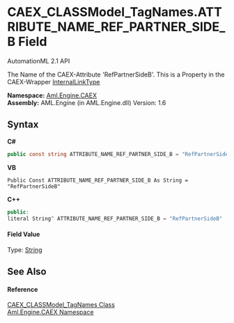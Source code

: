 # CAEX_CLASSModel_TagNames.ATTRIBUTE_NAME_REF_PARTNER_SIDE_B Field
AutomationML 2.1 API 

The Name of the CAEX-Attribute 'RefPartnerSideB'. This is a Property in the CAEX-Wrapper <a href="T_Aml_Engine_CAEX_InternalLinkType">InternalLinkType</a>

**Namespace:**&nbsp;<a href="N_Aml_Engine_CAEX">Aml.Engine.CAEX</a><br />**Assembly:**&nbsp;AML.Engine (in AML.Engine.dll) Version: 1.6

## Syntax

**C#**<br />
``` C#
public const string ATTRIBUTE_NAME_REF_PARTNER_SIDE_B = "RefPartnerSideB"
```

**VB**<br />
``` VB
Public Const ATTRIBUTE_NAME_REF_PARTNER_SIDE_B As String = "RefPartnerSideB"
```

**C++**<br />
``` C++
public:
literal String^ ATTRIBUTE_NAME_REF_PARTNER_SIDE_B = "RefPartnerSideB"
```


#### Field Value
Type: <a href="https://docs.microsoft.com/dotnet/api/system.string" target="_parent" rel="noopener noreferrer">String</a>

## See Also


#### Reference
<a href="T_Aml_Engine_CAEX_CAEX_CLASSModel_TagNames">CAEX_CLASSModel_TagNames Class</a><br /><a href="N_Aml_Engine_CAEX">Aml.Engine.CAEX Namespace</a><br />